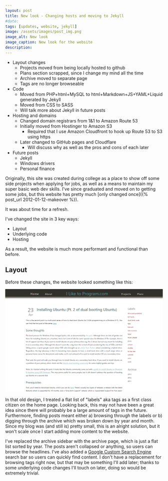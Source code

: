 ```yaml
---
layout: post
title: New look - Changing hosts and moving to Jekyll
#date: 
tags: [updates, website, jekyll]
image: /assets/images/post_img.png
image_alt: New look
image_caption: New look for the website
description: 
---
```


 - Layout changes
   + Projects moved from being locally hosted to github
   + Plans section scrapped, since I change my mind all the time
   + Archive moved to separate page
   + Tags are no longer browseable
 - Code
   + Moved from PHP+html+MySQL to html+Markdown+JS+YAML+Liquid generated by Jekyll
   + Moved from CSS to SASS
   + Will talk more about Jekyll in future posts
 - Hosting and domains
   + Changed domain registrars from 1&1 to Amazon Route 53
   + Initially moved from Hostinger to Amazon S3
     * Required that I use Amazon Cloudfront to hook up Route 53 to S3 using https
   + Later changed to GitHub pages and Cloudflare
     * Will discuss why as well as the pros and cons of each later
 - Future posts
   + Jekyll
   + Windows drivers
   + Personal finance

Originally, this site was created during college as a place to show off some side projects when applying for jobs, as well as a means to maintain my super basic web dev skills.  I've since graduated and moved on to getting some jobs, but this website has pretty much [only changed once]({% post_url 2012-01-12-makeover %}).

It was about time for a refresh.

I've changed the site in 3 key ways:
 - Layout
 - Underlying code
 - Hosting

 As a result, the website is much more performant and functional than before.

<!--more-->

## Layout ##

Before these changes, the website looked something like this:

<img src="/assets/images/oldsite_v2.png" alt="The old site">

In that old design, I treated a flat list of "labels" aka tags as a first class citizen on the home page.  Looking back, this may not have been a great idea since there will probably be a large amount of tags in the future.  Furthermore, finding posts meant either a) browsing through the labels or b) digging through the archive which was broken down by year and month.  Since my blog was (and still is) pretty small, this is an alright solution, but it won't scale once I start adding more content to the website.

I've replaced the archive sidebar with the archive page, which is just a flat list sorted by year.  The posts aren't collapsed or anything, so users can browse the headlines.  I've also added a [Google Custom Search Engine](https://cse.google.com/cse/) search bar so users can quickly find content.  I don't have a replacement for browsing tags right now, but that may be something I'll add later; thanks to some underlying code changes I'll touch on later, doing so would be extremely trivial.

